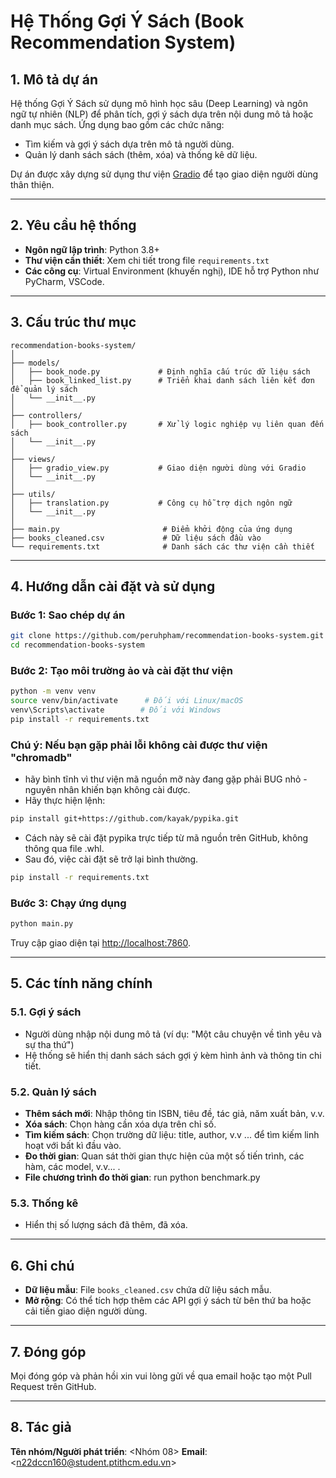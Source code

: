 # Hệ Thống Gợi Ý Sách (Book Recommendation System)

## 1. Mô tả dự án

Hệ thống Gợi Ý Sách sử dụng mô hình học sâu (Deep Learning) và ngôn ngữ tự nhiên (NLP) để phân tích, gợi ý sách dựa trên nội dung mô tả hoặc danh mục sách. Ứng dụng bao gồm các chức năng:

* Tìm kiếm và gợi ý sách dựa trên mô tả người dùng.
* Quản lý danh sách sách (thêm, xóa) và thống kê dữ liệu.

Dự án được xây dựng sử dụng thư viện [Gradio](https://gradio.app/) để tạo giao diện người dùng thân thiện.

---

## 2. Yêu cầu hệ thống

* **Ngôn ngữ lập trình**: Python 3.8+
* **Thư viện cần thiết**: Xem chi tiết trong file `requirements.txt`
* **Các công cụ**: Virtual Environment (khuyến nghị), IDE hỗ trợ Python như PyCharm, VSCode.

---

## 3. Cấu trúc thư mục

```plaintext
recommendation-books-system/
│
├── models/
│   ├── book_node.py             # Định nghĩa cấu trúc dữ liệu sách
│   ├── book_linked_list.py      # Triển khai danh sách liên kết đơn để quản lý sách
│   └── __init__.py
│
├── controllers/
│   ├── book_controller.py       # Xử lý logic nghiệp vụ liên quan đến sách
│   └── __init__.py
│
├── views/
│   ├── gradio_view.py           # Giao diện người dùng với Gradio
│   └── __init__.py
│
├── utils/
│   ├── translation.py           # Công cụ hỗ trợ dịch ngôn ngữ
│   └── __init__.py
│
├── main.py                       # Điểm khởi động của ứng dụng
├── books_cleaned.csv             # Dữ liệu sách đầu vào
└── requirements.txt              # Danh sách các thư viện cần thiết
```

---

## 4. Hướng dẫn cài đặt và sử dụng

### Bước 1: Sao chép dự án

```bash
git clone https://github.com/peruhpham/recommendation-books-system.git
cd recommendation-books-system
```

### Bước 2: Tạo môi trường ảo và cài đặt thư viện

```bash
python -m venv venv
source venv/bin/activate      # Đối với Linux/macOS
venv\Scripts\activate        # Đối với Windows
pip install -r requirements.txt
```

### Chú ý: Nếu bạn gặp phải lỗi không cài được thư viện "chromadb" 
* hãy bình tĩnh vì thư viện mã nguồn mỡ này đang gặp phải BUG nhỏ - nguyên nhân khiến bạn không cài được.
* Hãy thực hiện lệnh: 
```bash 
pip install git+https://github.com/kayak/pypika.git
``` 
* Cách này sẽ cài đặt pypika trực tiếp từ mã nguồn trên GitHub, không thông qua file .whl.
* Sau đó, việc cài đặt sẽ trở lại bình thường.
```bash
pip install -r requirements.txt
```


### Bước 3: Chạy ứng dụng

```bash
python main.py
```

Truy cập giao diện tại [http://localhost:7860](http://localhost:7860).

---

## 5. Các tính năng chính

### 5.1. Gợi ý sách

* Người dùng nhập nội dung mô tả (ví dụ: "Một câu chuyện về tình yêu và sự tha thứ")
* Hệ thống sẽ hiển thị danh sách sách gợi ý kèm hình ảnh và thông tin chi tiết.

### 5.2. Quản lý sách

* **Thêm sách mới**: Nhập thông tin ISBN, tiêu đề, tác giả, năm xuất bản, v.v.
* **Xóa sách**: Chọn hàng cần xóa dựa trên chỉ số.
* **Tìm kiếm sách**: Chọn trường dữ liệu: title, author, v.v ... để tìm kiếm linh hoạt với bất kì đầu vào.
* **Đo thời gian**: Quan sát thời gian thực hiện của một số tiến trình, các hàm, các model, v.v... .
* **File chương trình đo thời gian**: run python benchmark.py

### 5.3. Thống kê

* Hiển thị số lượng sách đã thêm, đã xóa.

---

## 6. Ghi chú

* **Dữ liệu mẫu**: File `books_cleaned.csv` chứa dữ liệu sách mẫu.
* **Mở rộng**: Có thể tích hợp thêm các API gợi ý sách từ bên thứ ba hoặc cải tiến giao diện người dùng.

---

## 7. Đóng góp

Mọi đóng góp và phản hồi xin vui lòng gửi về qua email hoặc tạo một Pull Request trên GitHub.

---

## 8. Tác giả

**Tên nhóm/Người phát triển**: \<Nhóm 08>
**Email**: \<n22dccn160@student.ptithcm.edu.vn>
